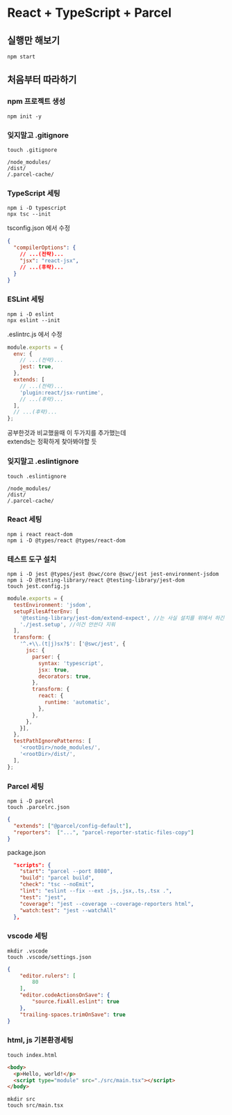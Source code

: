 # React + TypeScript + Parcel

## 실행만 해보기

```shell
npm start  
```

## 처음부터 따라하기

### npm 프로젝트 생성

```shell
npm init -y  
```

### 잊지말고 .gitignore

```shell
touch .gitignore
```

```.gitignore
/node_modules/
/dist/
/.parcel-cache/
```

### TypeScript 세팅

```shell
npm i -D typescript  
npx tsc --init  
```

tsconfig.json 에서 수정

```json
{
  "compilerOptions": {
    // ...(전략)...
    "jsx": "react-jsx",
    // ...(후략)...
  }
}
```

### ESLint 세팅

```shell
npm i -D eslint  
npx eslint --init
```

.eslintrc.js 에서 수정

```js
module.exports = {
  env: {
    // ...(전략)...
    jest: true,
  },
  extends: [
    // ...(전략)...
    'plugin:react/jsx-runtime',
    // ...(후략)...
  ],
  // ...(후략)...
};
```

공부한것과 비교했을때 이 두가지를 추가했는데  
extends는 정확하게 찾아봐야할 듯  

### 잊지말고 .eslintignore

```shell
touch .eslintignore
```

```.eslintignore
/node_modules/
/dist/
/.parcel-cache/
```

### React 세팅

```shell
npm i react react-dom  
npm i -D @types/react @types/react-dom
```

### 테스트 도구 설치

```shell
npm i -D jest @types/jest @swc/core @swc/jest jest-environment-jsdom 
npm i -D @testing-library/react @testing-library/jest-dom  
touch jest.config.js
```

```js
module.exports = {
  testEnvironment: 'jsdom',
  setupFilesAfterEnv: [
    '@testing-library/jest-dom/extend-expect', //는 사실 설치를 위에서 하긴 함
    './jest.setup', //이건 안쓴다 지워
  ],
  transform: {
    '^.+\\.(t|j)sx?$': ['@swc/jest', {
      jsc: {
        parser: {
          syntax: 'typescript',
          jsx: true,
          decorators: true,
        },
        transform: {
          react: {
            runtime: 'automatic',
          },
        },
      },
    }],
  },
  testPathIgnorePatterns: [
    '<rootDir>/node_modules/',
    '<rootDir>/dist/',
  ],
};
```

### Parcel 세팅

```shell
npm i -D parcel
touch .parcelrc.json
```

```json
{
  "extends": ["@parcel/config-default"],
  "reporters":  ["...", "parcel-reporter-static-files-copy"]
}
```

package.json

```json
  "scripts": {
    "start": "parcel --port 8080",
    "build": "parcel build", 
    "check": "tsc --noEmit", 
    "lint": "eslint --fix --ext .js,.jsx,.ts,.tsx .",
    "test": "jest",
    "coverage": "jest --coverage --coverage-reporters html",
    "watch:test": "jest --watchAll"
  },
```

### vscode 세팅

```shell
mkdir .vscode  
touch .vscode/settings.json  
```

```json
{
    "editor.rulers": [
        80
    ],
    "editor.codeActionsOnSave": {
        "source.fixAll.eslint": true
    },
    "trailing-spaces.trimOnSave": true
}
```

### html, js 기본환경세팅

```shell
touch index.html
```

```html
<body>
  <p>Hello, world!</p>
  <script type="module" src="./src/main.tsx"></script>
</body>
```

```shell
mkdir src
touch src/main.tsx
```
